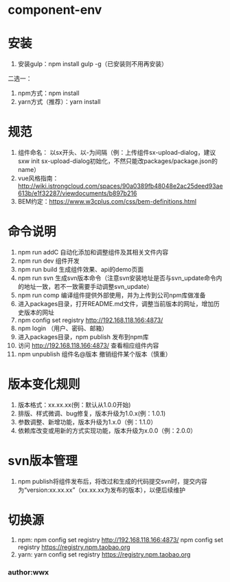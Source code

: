 # component-env

# 安装
1. 安装gulp：npm install gulp -g（已安装则不用再安装）

二选一：
1. npm方式：npm install
2. yarn方式（推荐）：yarn install

# 规范
1. 组件命名： 以sx开头、以-为间隔（例：上传组件sx-upload-dialog，建议sxw init sx-upload-dialog初始化，不然只能改packages/package.json的name）
2. vue风格指南： http://wiki.istrongcloud.com/spaces/90a0389fb48048e2ac25deed93ae613b/e1f32287/viewdocuments/b897b216
3. BEM约定：https://www.w3cplus.com/css/bem-definitions.html

# 命令说明
1. npm run addC 自动化添加和调整组件及其相关文件内容
2. npm run dev 组件开发
3. npm run build 生成组件效果、api的demo页面
4. npm run svn 生成svn版本命令（注意svn安装地址是否与svn_update命令内的地址一致，若不一致需要手动调整svn_update）
5. npm run comp 编译组件提供外部使用，并为上传到公司npm库做准备
6. 进入packages目录，打开README.md文件，调整当前版本的网址，增加历史版本的网址
6. npm config set registry http://192.168.118.166:4873/
7. npm login （用户、密码、邮箱）
8. 进入packages目录，npm publish 发布到npm库
9. 访问 http://192.168.118.166:4873/ 查看相应组件内容
10. npm unpublish 组件名@版本 撤销组件某个版本（慎重）

# 版本变化规则
1. 版本格式：xx.xx.xx(例：默认从1.0.0开始)
2. 排版、样式微调、bug修复，版本升级为1.0.x(例：1.0.1)
2. 参数调整、新增功能，版本升级为1.x.0（例：1.1.0）
3. 依赖库改变或用新的方式实现功能，版本升级为x.0.0（例：2.0.0）

# svn版本管理
1. npm publish将组件发布后，将改过和生成的代码提交svn时，提交内容为“version:xx.xx.xx”（xx.xx.xx为发布的版本），以便后续维护

# 切换源
1. npm:
npm config set registry http://192.168.118.166:4873/
npm config set registry https://registry.npm.taobao.org
2. yarn:
yarn config set registry https://registry.npm.taobao.org


### author:wwx
